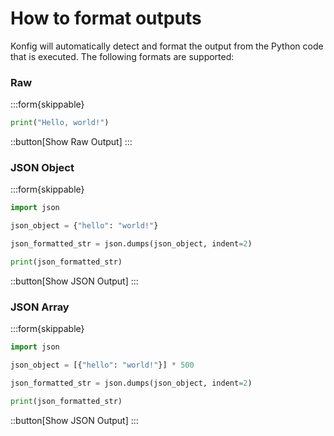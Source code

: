 # How to format outputs

Konfig will automatically detect and format the output from the Python code that
is executed. The following formats are supported:

### Raw

:::form{skippable}

```python
print("Hello, world!")
```

::button[Show Raw Output]
:::

### JSON Object

:::form{skippable}

```python
import json

json_object = {"hello": "world!"}

json_formatted_str = json.dumps(json_object, indent=2)

print(json_formatted_str)
```

::button[Show JSON Output]
:::

### JSON Array

:::form{skippable}

```python
import json

json_object = [{"hello": "world!"}] * 500

json_formatted_str = json.dumps(json_object, indent=2)

print(json_formatted_str)
```

::button[Show JSON Output]
:::
